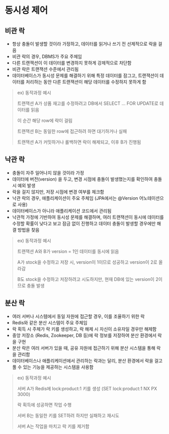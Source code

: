 # 동시성 제어

## 비관 락
* 항상 충돌이 발생할 것이라 가정하고, 데이터를 읽거나 쓰기 전 선제적으로 락을 걸음
* 비관 락의 경우, DBMS가 주요 주체임 
* 다른 트랜잭션이 이 데이터를 변경하지 못하게 강제적으로 차단함
* 비관 락은 트랜잭션 수준에서 관리됨 
* 데이터베이스가 동시성 문제를 해결하기 위해 특정 데이터를 잠그고, 트랜잭션이 데이터를 처리하는 동안 다른 트랜잭션이 해당 데이터를 수정하지 못하게 함

> ex) 동작과정 예시
> 
> 트랜잭션 A가 상품 재고를 수정하려고 DB에서 SELECT ... FOR UPDATE로 데이터를 읽음
> 
> 이 순간 해당 row에 락이 걸림
> 
> 트랜잭션 B는 동일한 row에 접근하려 하면 대기하거나 실패
> 
> 트랜잭션 A가 커밋하거나 롤백하면 락이 해제되고, 이후 B가 진행됨


## 낙관 락
* 충돌이 자주 일어나지 않을 것이라 가정
* 데이터에 버전(version) 을 두고, 변경 시점에 충돌이 발생했는지를 확인하여 충돌 시 예외 발생
* 락을 걸지 않지만, 저장 시점에 변경 여부를 체크함
* 낙관 락의 경우, 애플리케이션이 주요 주체임 (JPA에서는 @Version 어노테이션으로 사용)
* 데이터베이스가 아니라 애플리케이션 코드에서 관리됨 
* 낙관적 가정에 기반하여 동시성 문제를 해결하며, 여러 트랜잭션이 동시에 데이터를 수정할 확률이 낮다고 보고 잠금 없이 진행하고 데이터 충돌이 발생할 경우에만 해결 방법을 찾음

> ex) 동작과정 예시
>
> 트랜잭션 A와 B가 version = 1인 데이터를 동시에 읽음
>
> A가 stock을 수정하고 저장 시, version이 1이므로 성공하고 version이 2로 올라감
>
> B도 stock을 수정하고 저장하려고 시도하지만, 현재 DB에 있는 version이 2이므로 충돌 발생


## 분산 락
* 여러 서버나 시스템에서 동일 자원에 접근할 경우, 이를 조율하기 위한 락
* Redis와 같은 분산 시스템이 주요 주체임 
* 락 획득 시 주체가 락 키를 생성하고, 락 해제 시 자신이 소유자일 경우만 해제함
* 중앙 저장소 (Redis, Zookeeper, DB 등)에 락 정보를 저장하여 분산 환경에서 락을 구현
* 분산 락은 여러 서버가 있을 때, 공유 자원에 접근하기 위해 분산 시스템을 통해 락을 관리함 
* 데이터베이스나 애플리케이션에서 관리하는 락과는 달리, 분산 환경에서 락을 걸고 풀 수 있는 기능을 제공하는 시스템을 사용함

> ex) 동작과정 예시
> 
> 서버 A가 Redis에 lock:product:1 키를 생성 (SET lock:product:1 <UUID> NX PX 3000)
> 
> 락 획득에 성공하면 작업 수행
>
> 서버 B는 동일한 키를 SET하려 하지만 실패하고 재시도
>
> 서버 A는 작업을 마치고 락 키를 제거함
